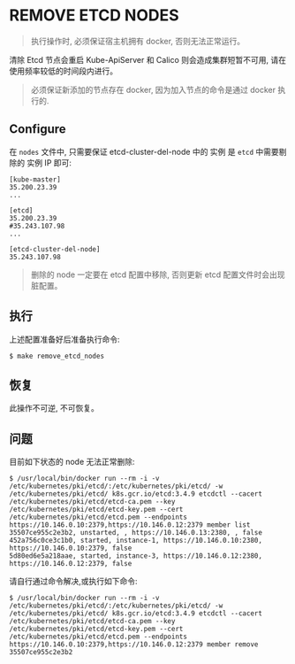 # REMOVE ETCD NODES

> 执行操作时, 必须保证宿主机拥有 docker, 否则无法正常运行。

清除 Etcd 节点会重启 Kube-ApiServer 和 Calico 则会造成集群短暂不可用, 请在使用频率较低的时间段内进行。

> 必须保证新添加的节点存在 docker, 因为加入节点的命令是通过 docker 执行的.

## Configure

在 `nodes` 文件中, 只需要保证 etcd-cluster-del-node 中的 实例 是 `etcd` 中需要剔除的 实例 IP 即可:

```
[kube-master]
35.200.23.39
...

[etcd]
35.200.23.39
#35.243.107.98
...

[etcd-cluster-del-node]
35.243.107.98
```

> 删除的 node 一定要在 etcd 配置中移除, 否则更新 etcd 配置文件时会出现脏配置。

## 执行

上述配置准备好后准备执行命令:

```
$ make remove_etcd_nodes
```

## 恢复

此操作不可逆, 不可恢复。


## 问题

目前如下状态的 node 无法正常删除:

```
$ /usr/local/bin/docker run --rm -i -v /etc/kubernetes/pki/etcd/:/etc/kubernetes/pki/etcd/ -w /etc/kubernetes/pki/etcd/ k8s.gcr.io/etcd:3.4.9 etcdctl --cacert /etc/kubernetes/pki/etcd/etcd-ca.pem --key /etc/kubernetes/pki/etcd/etcd-key.pem --cert /etc/kubernetes/pki/etcd/etcd.pem --endpoints https://10.146.0.10:2379,https://10.146.0.12:2379 member list
35507ce955c2e3b2, unstarted, , https://10.146.0.13:2380, , false
452a756c0ce3c1b0, started, instance-1, https://10.146.0.10:2380, https://10.146.0.10:2379, false
5d80ed6e5a218aae, started, instance-3, https://10.146.0.12:2380, https://10.146.0.12:2379, false
```

请自行通过命令解决,或执行如下命令:

```
$ /usr/local/bin/docker run --rm -i -v /etc/kubernetes/pki/etcd/:/etc/kubernetes/pki/etcd/ -w /etc/kubernetes/pki/etcd/ k8s.gcr.io/etcd:3.4.9 etcdctl --cacert /etc/kubernetes/pki/etcd/etcd-ca.pem --key /etc/kubernetes/pki/etcd/etcd-key.pem --cert /etc/kubernetes/pki/etcd/etcd.pem --endpoints https://10.146.0.10:2379,https://10.146.0.12:2379 member remove 35507ce955c2e3b2
```